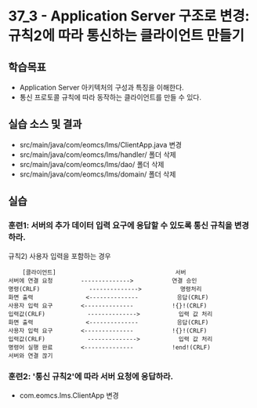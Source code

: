 # 37_3 - Application Server 구조로 변경: 규칙2에 따라 통신하는 클라이언트 만들기

## 학습목표

- Application Server 아키텍처의 구성과 특징을 이해한다.
- 통신 프로토콜 규칙에 따라 동작하는 클라이언트를 만들 수 있다.

## 실습 소스 및 결과

- src/main/java/com/eomcs/lms/ClientApp.java 변경
- src/main/java/com/eomcs/lms/handler/ 폴더 삭제
- src/main/java/com/eomcs/lms/dao/ 폴더 삭제
- src/main/java/com/eomcs/lms/domain/ 폴더 삭제

## 실습  

### 훈련1: 서버의 추가 데이터 입력 요구에 응답할 수 있도록 통신 규칙을 변경하라. 

규칙2) 사용자 입력을 포함하는 경우
```
    [클라이언트]                                  서버
서버에 연결 요청        -------------->           연결 승인
명령(CRLF)              -------------->           명령처리
화면 출력               <--------------           응답(CRLF)
사용자 입력 요구        <--------------           !{}!(CRLF)
입력값(CRLF)            -------------->           입력 값 처리
화면 출력               <--------------           응답(CRLF)
사용자 입력 요구        <--------------           !{}!(CRLF)
입력값(CRLF)            -------------->           입력 값 처리
명령어 실행 완료        <--------------           !end!(CRLF)
서버와 연결 끊기
```

### 훈련2: '통신 규칙2'에 따라 서버 요청에 응답하라.

- com.eomcs.lms.ClientApp 변경

